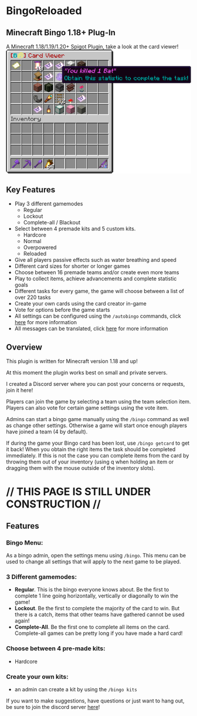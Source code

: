 # BingoReloaded
## Minecraft Bingo 1.18+ Plug-In

A Minecraft 1.18/1.19/1.20+ Spigot Plugin, take a look at the card viewer!
![img](screenshots/card.png)

## Key Features
- Play 3 different gamemodes
  - Regular
  - Lockout
  - Complete-all / Blackout
- Select between 4 premade kits and 5 custom kits.
  - Hardcore
  - Normal
  - Overpowered
  - Reloaded
- Give all players passive effects such as water breathing and speed
- Different card sizes for shorter or longer games
- Choose between 16 premade teams and/or create even more teams 
- Play to collect items, achieve advancements and complete statistic goals 
- Different tasks for every game, the game will choose between a list of over 220 tasks
- Create your own cards using the card creator in-game
- Vote for options before the game starts
- All settings can be configured using the `/autobingo` commands, click [here](https://github.com/Steaf23/BingoReloaded/blob/main/AutoBingo.md) for more information
- All messages can be translated, click [here](https://github.com/Steaf23/BingoReloaded/blob/main/translations.md) for more information

## Overview
This plugin is written for Minecraft version 1.18 and up!

At this moment the plugin works best on small and private servers.

I created a Discord server where you can post your concerns or requests, join it here!

Players can join the game by selecting a team using the team selection item.
Players can also vote for certain game settings using the vote item.

Admins can start a bingo game manually using the `/bingo` command as well as change other settings.
Otherwise a game will start once enough players have joined a team (4 by default).

If during the game your Bingo card has been lost, use `/bingo getcard` to get it back! When you obtain the right items the task should be completed immediately. If this is not the case you can complete items from the card by throwing them out of your inventory (using q when holding an item or dragging them with the mouse outside of the inventory slots).

# // THIS PAGE IS STILL UNDER CONSTRUCTION //

## Features

### Bingo Menu:
As a bingo admin, open the settings menu using `/bingo`. This menu can be used to change all settings that will apply to the next game to be played.
### 3 Different gamemodes:
- **Regular**. This is the bingo everyone knows about. Be the first to complete 1 line going horizontally, vertically or diagonally to win the game!
- **Lockout**. Be the first to complete the majority of the card to win. But there is a catch, items that other teams have gathered cannot be used again!
- **Complete-All**. Be the first one to complete all items on the card. Complete-all games can be pretty long if you have made a hard card!
### Choose between 4 pre-made kits:
- Hardcore
### Create your own kits:
- an admin can create a kit by using the `/bingo kits`

If you want to make suggestions, have questions or just want to hang out, be sure to join the discord server [here](https://discord.gg/AzZNxPRNPf)!